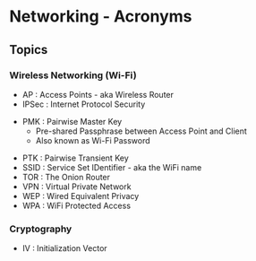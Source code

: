 # Networking - Acronyms

## Topics

### Wireless Networking (Wi-Fi)
+ AP : Access Points - aka Wireless Router
+ IPSec : Internet Protocol Security
- PMK : Pairwise Master Key 
    + Pre-shared Passphrase between Access Point and Client
    + Also known as Wi-Fi Password
+ PTK : Pairwise Transient Key
+ SSID : Service Set IDentifier - aka the WiFi name
+ TOR : The Onion Router
+ VPN : Virtual Private Network
+ WEP : Wired Equivalent Privacy
+ WPA : WiFi Protected Access

### Cryptography
+ IV : Initialization Vector

